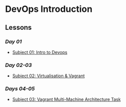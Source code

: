 
# DevOps Introduction

## Lessons

### *Day 01*
- [Subject 01: Intro to Devops](s01-devops)

### *Day 02-03*
- [Subject 02: Virtualisation & Vagrant](s02-vagrant)

### *Days 04-05*
- [Subject 03: Vagrant Multi-Machine Architecture Task]()

